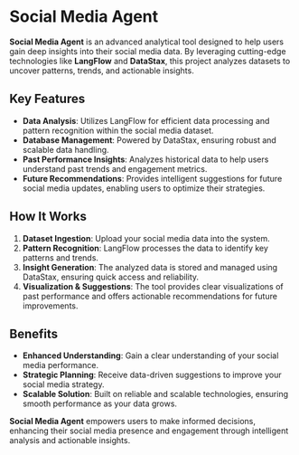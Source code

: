 # Social Media Agent

**Social Media Agent** is an advanced analytical tool designed to help users gain deep insights into their social media data. By leveraging cutting-edge technologies like **LangFlow** and **DataStax**, this project analyzes datasets to uncover patterns, trends, and actionable insights.

## Key Features
- **Data Analysis**: Utilizes LangFlow for efficient data processing and pattern recognition within the social media dataset.
- **Database Management**: Powered by DataStax, ensuring robust and scalable data handling.
- **Past Performance Insights**: Analyzes historical data to help users understand past trends and engagement metrics.
- **Future Recommendations**: Provides intelligent suggestions for future social media updates, enabling users to optimize their strategies.

## How It Works
1. **Dataset Ingestion**: Upload your social media data into the system.
2. **Pattern Recognition**: LangFlow processes the data to identify key patterns and trends.
3. **Insight Generation**: The analyzed data is stored and managed using DataStax, ensuring quick access and reliability.
4. **Visualization & Suggestions**: The tool provides clear visualizations of past performance and offers actionable recommendations for future improvements.

## Benefits
- **Enhanced Understanding**: Gain a clear understanding of your social media performance.
- **Strategic Planning**: Receive data-driven suggestions to improve your social media strategy.
- **Scalable Solution**: Built on reliable and scalable technologies, ensuring smooth performance as your data grows.

**Social Media Agent** empowers users to make informed decisions, enhancing their social media presence and engagement through intelligent analysis and actionable insights.